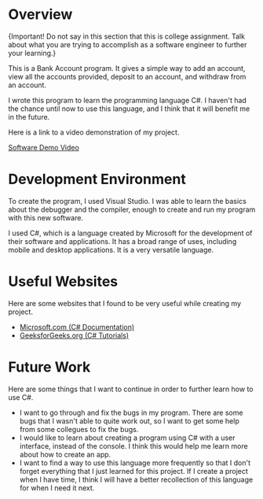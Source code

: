# Overview

{Important! Do not say in this section that this is college assignment. Talk about what you are trying to accomplish as a software engineer to further your learning.}

This is a Bank Account program. It gives a simple way to add an account, view all the accounts provided, deposit to an account, and withdraw from an account.

I wrote this program to learn the programming language C#. I haven't had the chance until now to use this language, and I think that it will benefit me in the future.

Here is a link to a video demonstration of my project.

[Software Demo Video](https://youtu.be/AUVP1GLqxIg)

# Development Environment

To create the program, I used Visual Studio. I was able to learn the basics about the debugger and the compiler, enough to create and run my program with this new software.

I used C#, which is a language created by Microsoft for the development of their software and applications. It has a broad range of uses, including mobile and desktop
applications. It is a very versatile language.

# Useful Websites

Here are some websites that I found to be very useful while creating my project.

- [Microsoft.com (C# Documentation)](https://learn.microsoft.com/en-us/dotnet/csharp/)
- [GeeksforGeeks.org (C# Tutorials)](https://www.geeksforgeeks.org/csharp-programming-language/)

# Future Work

Here are some things that I want to continue in order to further learn how to use C#.

- I want to go through and fix the bugs in my program. There are some bugs that I wasn't able to quite work out, so I want to get some help from some
collegues to fix the bugs.
- I would like to learn about creating a program using C# with a user interface, instead of the console. I think this would help me learn more about
how to create an app.
- I want to find a way to use this language more frequently so that I don't forget everything that I just learned for this project. If I create a project
when I have time, I think I will have a better recollection of this language for when I need it next.